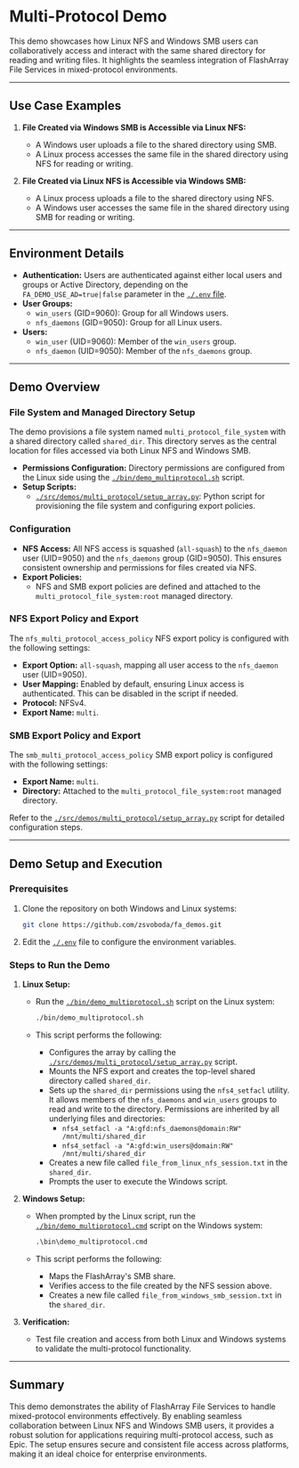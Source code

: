 # Multi-Protocol Demo

This demo showcases how Linux NFS and Windows SMB users can collaboratively access and interact with the same shared directory for reading and writing files. It highlights the seamless integration of FlashArray File Services in mixed-protocol environments.

---

## Use Case Examples

1. **File Created via Windows SMB is Accessible via Linux NFS:**
    - A Windows user uploads a file to the shared directory using SMB.
    - A Linux process accesses the same file in the shared directory using NFS for reading or writing.

2. **File Created via Linux NFS is Accessible via Windows SMB:**
    - A Linux process uploads a file to the shared directory using NFS.
    - A Windows user accesses the same file in the shared directory using SMB for reading or writing.

---

## Environment Details

- **Authentication:** Users are authenticated against either local users and groups or Active Directory, depending on the `FA_DEMO_USE_AD=true|false` parameter in the [`./.env` file](./.env).
- **User Groups:**
  - `win_users` (GID=9060): Group for all Windows users.
  - `nfs_daemons` (GID=9050): Group for all Linux users.
- **Users:**
  - `win_user` (UID=9060): Member of the `win_users` group.
  - `nfs_daemon` (UID=9050): Member of the `nfs_daemons` group.

---

## Demo Overview

### File System and Managed Directory Setup

The demo provisions a file system named `multi_protocol_file_system` with a shared directory called `shared_dir`. This directory serves as the central location for files accessed via both Linux NFS and Windows SMB.

- **Permissions Configuration:** Directory permissions are configured from the Linux side using the [`./bin/demo_multiprotocol.sh`](./bin/demo_multiprotocol.sh) script.
- **Setup Scripts:**
  - [`./src/demos/multi_protocol/setup_array.py`](./src/demos/multi_protocol/setup_array.py): Python script for provisioning the file system and configuring export policies.

### Configuration

- **NFS Access:** All NFS access is squashed (`all-squash`) to the `nfs_daemon` user (UID=9050) and the `nfs_daemons` group (GID=9050). This ensures consistent ownership and permissions for files created via NFS.
- **Export Policies:** 
  - NFS and SMB export policies are defined and attached to the `multi_protocol_file_system:root` managed directory.

### NFS Export Policy and Export

The `nfs_multi_protocol_access_policy` NFS export policy is configured with the following settings:

- **Export Option:** `all-squash`, mapping all user access to the `nfs_daemon` user (UID=9050).
- **User Mapping:** Enabled by default, ensuring Linux access is authenticated. This can be disabled in the script if needed.
- **Protocol:** NFSv4.
- **Export Name:** `multi`.

### SMB Export Policy and Export

The `smb_multi_protocol_access_policy` SMB export policy is configured with the following settings:

- **Export Name:** `multi`.
- **Directory:** Attached to the `multi_protocol_file_system:root` managed directory.

Refer to the [`./src/demos/multi_protocol/setup_array.py`](./src/demos/multi_protocol/setup_array.py) script for detailed configuration steps.

---

## Demo Setup and Execution

### Prerequisites

1. Clone the repository on both Windows and Linux systems:

    ```bash
    git clone https://github.com/zsvoboda/fa_demos.git
    ```

2. Edit the [`./.env`](./.env) file to configure the environment variables.

### Steps to Run the Demo

1. **Linux Setup:**
    - Run the [`./bin/demo_multiprotocol.sh`](./bin/demo_multiprotocol.sh) script on the Linux system:

      ```bash
      ./bin/demo_multiprotocol.sh
      ```

    - This script performs the following:
      - Configures the array by calling the [`./src/demos/multi_protocol/setup_array.py`](./src/demos/multi_protocol/setup_array.py) script.
      - Mounts the NFS export and creates the top-level shared directory called `shared_dir`.
      - Sets up the `shared_dir` permissions using the `nfs4_setfacl` utility. It allows members of the `nfs_daemons` and `win_users` groups to read and write to the directory. Permissions are inherited by all underlying files and directories:
        - `nfs4_setfacl -a "A:gfd:nfs_daemons@domain:RW" /mnt/multi/shared_dir`
        - `nfs4_setfacl -a "A:gfd:win_users@domain:RW" /mnt/multi/shared_dir`
      - Creates a new file called `file_from_linux_nfs_session.txt` in the `shared_dir`.
      - Prompts the user to execute the Windows script.

2. **Windows Setup:**
    - When prompted by the Linux script, run the [`./bin/demo_multiprotocol.cmd`](./bin/demo_multiprotocol.cmd) script on the Windows system:

      ```cmd
      .\bin\demo_multiprotocol.cmd
      ```

    - This script performs the following:
      - Maps the FlashArray's SMB share.
      - Verifies access to the file created by the NFS session above.
      - Creates a new file called `file_from_windows_smb_session.txt` in the `shared_dir`.

3. **Verification:**
    - Test file creation and access from both Linux and Windows systems to validate the multi-protocol functionality.

---

## Summary

This demo demonstrates the ability of FlashArray File Services to handle mixed-protocol environments effectively. By enabling seamless collaboration between Linux NFS and Windows SMB users, it provides a robust solution for applications requiring multi-protocol access, such as Epic. The setup ensures secure and consistent file access across platforms, making it an ideal choice for enterprise environments.